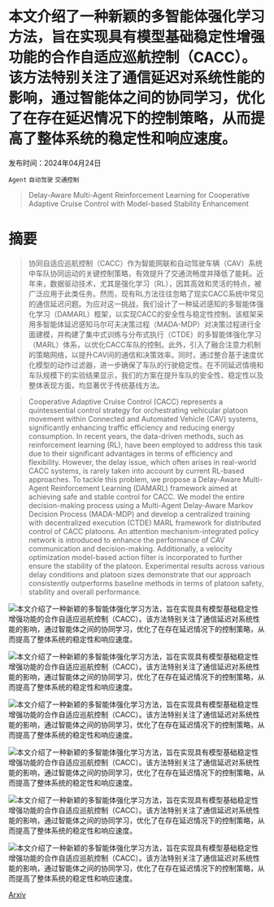 # 本文介绍了一种新颖的多智能体强化学习方法，旨在实现具有模型基础稳定性增强功能的合作自适应巡航控制（CACC）。该方法特别关注了通信延迟对系统性能的影响，通过智能体之间的协同学习，优化了在存在延迟情况下的控制策略，从而提高了整体系统的稳定性和响应速度。

发布时间：2024年04月24日

`Agent` `自动驾驶` `交通控制`

> Delay-Aware Multi-Agent Reinforcement Learning for Cooperative Adaptive Cruise Control with Model-based Stability Enhancement

# 摘要

> 协同自适应巡航控制（CACC）作为智能网联和自动驾驶车辆（CAV）系统中车队协同运动的关键控制策略，有效提升了交通流畅度并降低了能耗。近年来，数据驱动技术，尤其是强化学习（RL），因其高效和灵活的特点，被广泛应用于此类任务。然而，现有RL方法往往忽略了现实CACC系统中常见的通信延迟问题。为应对这一挑战，我们设计了一种延迟感知的多智能体强化学习（DAMARL）框架，以实现CACC的安全性与稳定性控制。该框架采用多智能体延迟感知马尔可夫决策过程（MADA-MDP）对决策过程进行全面建模，并构建了集中式训练与分布式执行（CTDE）的多智能体强化学习（MARL）体系，以优化CACC车队的控制。此外，引入了融合注意力机制的策略网络，以提升CAV间的通信和决策效率。同时，通过整合基于速度优化模型的动作过滤器，进一步确保了车队的行驶稳定性。在不同延迟情境和车队规模下的实验结果显示，我们的方案在提升车队的安全性、稳定性以及整体表现方面，均显著优于传统基线方法。

> Cooperative Adaptive Cruise Control (CACC) represents a quintessential control strategy for orchestrating vehicular platoon movement within Connected and Automated Vehicle (CAV) systems, significantly enhancing traffic efficiency and reducing energy consumption. In recent years, the data-driven methods, such as reinforcement learning (RL), have been employed to address this task due to their significant advantages in terms of efficiency and flexibility. However, the delay issue, which often arises in real-world CACC systems, is rarely taken into account by current RL-based approaches. To tackle this problem, we propose a Delay-Aware Multi-Agent Reinforcement Learning (DAMARL) framework aimed at achieving safe and stable control for CACC. We model the entire decision-making process using a Multi-Agent Delay-Aware Markov Decision Process (MADA-MDP) and develop a centralized training with decentralized execution (CTDE) MARL framework for distributed control of CACC platoons. An attention mechanism-integrated policy network is introduced to enhance the performance of CAV communication and decision-making. Additionally, a velocity optimization model-based action filter is incorporated to further ensure the stability of the platoon. Experimental results across various delay conditions and platoon sizes demonstrate that our approach consistently outperforms baseline methods in terms of platoon safety, stability and overall performance.

![本文介绍了一种新颖的多智能体强化学习方法，旨在实现具有模型基础稳定性增强功能的合作自适应巡航控制（CACC）。该方法特别关注了通信延迟对系统性能的影响，通过智能体之间的协同学习，优化了在存在延迟情况下的控制策略，从而提高了整体系统的稳定性和响应速度。](../../..//opt/data/Projects/HuggingArxiv/paper_images/2404.15696/x1.png)

![本文介绍了一种新颖的多智能体强化学习方法，旨在实现具有模型基础稳定性增强功能的合作自适应巡航控制（CACC）。该方法特别关注了通信延迟对系统性能的影响，通过智能体之间的协同学习，优化了在存在延迟情况下的控制策略，从而提高了整体系统的稳定性和响应速度。](../../..//opt/data/Projects/HuggingArxiv/paper_images/2404.15696/x2.png)

![本文介绍了一种新颖的多智能体强化学习方法，旨在实现具有模型基础稳定性增强功能的合作自适应巡航控制（CACC）。该方法特别关注了通信延迟对系统性能的影响，通过智能体之间的协同学习，优化了在存在延迟情况下的控制策略，从而提高了整体系统的稳定性和响应速度。](../../..//opt/data/Projects/HuggingArxiv/paper_images/2404.15696/x3.png)

![本文介绍了一种新颖的多智能体强化学习方法，旨在实现具有模型基础稳定性增强功能的合作自适应巡航控制（CACC）。该方法特别关注了通信延迟对系统性能的影响，通过智能体之间的协同学习，优化了在存在延迟情况下的控制策略，从而提高了整体系统的稳定性和响应速度。](../../..//opt/data/Projects/HuggingArxiv/paper_images/2404.15696/x4.png)

![本文介绍了一种新颖的多智能体强化学习方法，旨在实现具有模型基础稳定性增强功能的合作自适应巡航控制（CACC）。该方法特别关注了通信延迟对系统性能的影响，通过智能体之间的协同学习，优化了在存在延迟情况下的控制策略，从而提高了整体系统的稳定性和响应速度。](../../..//opt/data/Projects/HuggingArxiv/paper_images/2404.15696/x5.png)

![本文介绍了一种新颖的多智能体强化学习方法，旨在实现具有模型基础稳定性增强功能的合作自适应巡航控制（CACC）。该方法特别关注了通信延迟对系统性能的影响，通过智能体之间的协同学习，优化了在存在延迟情况下的控制策略，从而提高了整体系统的稳定性和响应速度。](../../..//opt/data/Projects/HuggingArxiv/paper_images/2404.15696/x6.png)

[Arxiv](https://arxiv.org/abs/2404.15696)